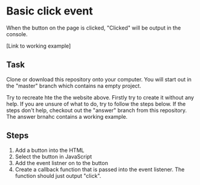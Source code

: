 # Basic click event

When the button on the page is clicked, "Clicked" will be output in the console.

[Link to working example]

## Task

Clone or download this repository onto your computer.  You will start out in the "master" branch which contains na empty project.

Try to recreate hte the the website above.  Firstly try to create it without any help.  If you are unsure of what to do, try to follow the steps below.  If the steps don't help, checkout out the "answer" branch from this repository.  The answer brnahc contains a working example.

## Steps

1. Add a button into the HTML
1. Select the button in JavaScript
1. Add the event listner on to the button
1. Create a callback function that is passed into the event listener.  The function should just output "click".